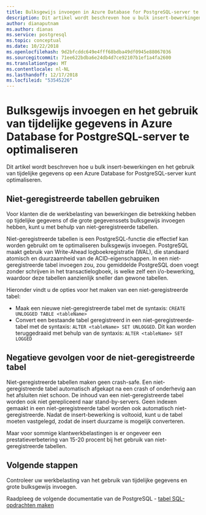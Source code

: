 ```yaml
---
title: Bulksgewijs invoegen in Azure Database for PostgreSQL-server te optimaliseren
description: Dit artikel wordt beschreven hoe u bulk insert-bewerkingen op Azure Database for PostgreSQL-server kunt optimaliseren.
author: dianaputnam
ms.author: dianas
ms.service: postgresql
ms.topic: conceptual
ms.date: 10/22/2018
ms.openlocfilehash: 9d2bfcddc649e4fff68bdba49df0945e88067036
ms.sourcegitcommit: 71ee622bdba6e24db4d7ce92107b1ef1a4fa2600
ms.translationtype: MT
ms.contentlocale: nl-NL
ms.lasthandoff: 12/17/2018
ms.locfileid: "53545226"
---
```

# <a name="optimizing-bulk-inserts-and-use-of-transient-data-on-azure-database-for-postgresql-server"></a>Bulksgewijs invoegen en het gebruik van tijdelijke gegevens in Azure Database for PostgreSQL-server te optimaliseren 
Dit artikel wordt beschreven hoe u bulk insert-bewerkingen en het gebruik van tijdelijke gegevens op een Azure Database for PostgreSQL-server kunt optimaliseren.

## <a name="using-unlogged-tables"></a>Niet-geregistreerde tabellen gebruiken
Voor klanten die de werkbelasting van bewerkingen die betrekking hebben op tijdelijke gegevens of die grote gegevenssets bulksgewijs invoegen hebben, kunt u met behulp van niet-geregistreerde tabellen.

Niet-geregistreerde tabellen is een PostgreSQL-functie die effectief kan worden gebruikt om te optimaliseren bulksgewijs invoegen. PostgreSQL maakt gebruik van Write-Ahead logboekregistratie (WAL), die standaard atomisch en duurzaamheid van de ACID-eigenschappen. In een niet-geregistreerde tabel invoegen zou, zou gemiddelde PostgreSQL doen voegt zonder schrijven in het transactielogboek, is welke zelf een i/o-bewerking, waardoor deze tabellen aanzienlijk sneller dan gewone tabellen.

Hieronder vindt u de opties voor het maken van een niet-geregistreerde tabel:
- Maak een nieuwe niet-geregistreerde tabel met de syntaxis: `CREATE UNLOGGED TABLE <tableName>`
- Convert een bestaande tabel geregistreerd in een niet-geregistreerde-tabel met de syntaxis: `ALTER <tableName> SET UNLOGGED`.  Dit kan worden teruggedraaid met behulp van de syntaxis: `ALTER <tableName> SET LOGGED`

## <a name="unlogged-table-tradeoff"></a>Negatieve gevolgen voor de niet-geregistreerde tabel
Niet-geregistreerde tabellen maken geen crash-safe. Een niet-geregistreerde tabel automatisch afgekapt na een crash of onderhevig aan het afsluiten niet schoon. De inhoud van een niet-geregistreerde tabel worden ook niet gerepliceerd naar stand-by-servers. Geen indexen gemaakt in een niet-geregistreerde tabel worden ook automatisch niet-geregistreerde.  Nadat de insert-bewerking is voltooid, kunt u de tabel moeten vastgelegd, zodat de insert duurzame is mogelijk converteren.

Maar voor sommige klantwerkbelastingen is er ongeveer een prestatieverbetering van 15-20 procent bij het gebruik van niet-geregistreerde tabellen.

## <a name="next-steps"></a>Volgende stappen
Controleer uw werkbelasting van het gebruik van tijdelijke gegevens en grote bulksgewijs invoegen.  

Raadpleeg de volgende documentatie van de PostgreSQL - [tabel SQL-opdrachten maken](https://www.postgresql.org/docs/current/static/sql-createtable.html)